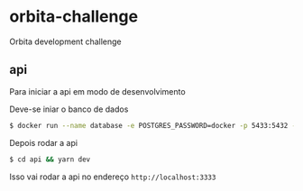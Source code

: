# orbita-challenge
Orbita development challenge

## api

Para iniciar a api em modo de desenvolvimento

Deve-se iniar o banco de dados

```bash
$ docker run --name database -e POSTGRES_PASSWORD=docker -p 5433:5432 -d -t postgres
```

Depois rodar a api

```bash
$ cd api && yarn dev
```

Isso vai rodar a api no endereço `http://localhost:3333`
